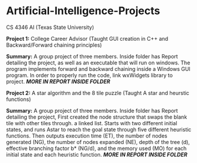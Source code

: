 # Artificial-Intelligence-Projects
CS 4346 AI (Texas State University)

**Project 1:** College Career Advisor (Taught GUI creation in C++ and Backward/Forward chaining principles)

**Summary:** A group project of three members. Inside folder has Report detailing the project, as well as an executable that 
will run on windows. The program implements forward and backward chaining inside a Windows GUI program. In order to properly run the code, link wxWidgets library to project. ***MORE IN REPORT INSIDE FOLDER***

**Project 2:** A star algorithm and the 8 tile puzzle (Taught A star and heurstic functions)

**Summary:** A group project of three members. Inside folder has Report detailing the project, First created the node structure that
swaps the blank tile with other tiles through.
a linked list. Starts with two different initial states, and runs Astar to  reach the goal state through five different heuristic 
functions. Then outputs execution time (ET), the number of nodes generated (NG), the number of nodes expanded (NE), depth of the 
tree (d), effective branching factor b* (NG/d), and the memory used (MO) for each initial state and each heuristic function.
***MORE IN REPORT INSIDE FOLDER***
